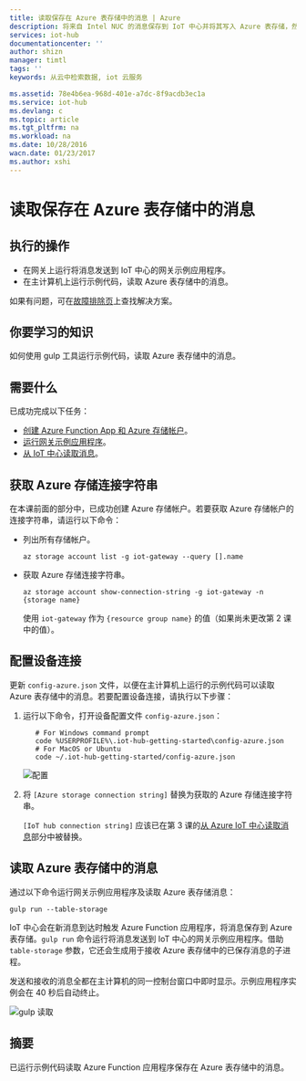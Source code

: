 ```yaml
---
title: 读取保存在 Azure 表存储中的消息 | Azure
description: 将来自 Intel NUC 的消息保存到 IoT 中心并将其写入 Azure 表存储，然后从云中读取。
services: iot-hub
documentationcenter: ''
author: shizn
manager: timtl
tags: ''
keywords: 从云中检索数据, iot 云服务

ms.assetid: 78e4b6ea-968d-401e-a7dc-8f9acdb3ec1a
ms.service: iot-hub
ms.devlang: c
ms.topic: article
ms.tgt_pltfrm: na
ms.workload: na
ms.date: 10/28/2016
wacn.date: 01/23/2017
ms.author: xshi
---
```


# 读取保存在 Azure 表存储中的消息

## 执行的操作

- 在网关上运行将消息发送到 IoT 中心的网关示例应用程序。
- 在主计算机上运行示例代码，读取 Azure 表存储中的消息。

如果有问题，可在[故障排除页](./iot-hub-gateway-kit-c-sim-troubleshooting.md)上查找解决方案。

## 你要学习的知识

如何使用 gulp 工具运行示例代码，读取 Azure 表存储中的消息。

## 需要什么

已成功完成以下任务：

- [创建 Azure Function App 和 Azure 存储帐户](./iot-hub-gateway-kit-c-sim-lesson4-deploy-resource-manager-template.md)。
- [运行网关示例应用程序](./iot-hub-gateway-kit-c-sim-lesson3-configure-simulated-device-app.md)。
- [从 IoT 中心读取消息](./iot-hub-gateway-kit-c-sim-lesson3-read-messages-from-hub.md)。

## 获取 Azure 存储连接字符串

在本课前面的部分中，已成功创建 Azure 存储帐户。若要获取 Azure 存储帐户的连接字符串，请运行以下命令：

* 列出所有存储帐户。

    ```
    az storage account list -g iot-gateway --query [].name
    ```

* 获取 Azure 存储连接字符串。

    ```
    az storage account show-connection-string -g iot-gateway -n {storage name}
    ```

    使用 `iot-gateway` 作为 `{resource group name}` 的值（如果尚未更改第 2 课中的值）。

## 配置设备连接

更新 `config-azure.json` 文件，以便在主计算机上运行的示例代码可以读取 Azure 表存储中的消息。若要配置设备连接，请执行以下步骤：

1. 运行以下命令，打开设备配置文件 `config-azure.json`：

    ```
       # For Windows command prompt
       code %USERPROFILE%\.iot-hub-getting-started\config-azure.json
       # For MacOS or Ubuntu
       code ~/.iot-hub-getting-started/config-azure.json
    ```

    ![配置](./media/iot-hub-gateway-kit-lessons/lesson4/config_azure.png)  

2. 将 `[Azure storage connection string]` 替换为获取的 Azure 存储连接字符串。

    `[IoT hub connection string]` 应该已在第 3 课的[从 Azure IoT 中心读取消息](./iot-hub-gateway-kit-c-sim-lesson3-read-messages-from-hub.md)部分中被替换。

## 读取 Azure 表存储中的消息

通过以下命令运行网关示例应用程序及读取 Azure 表存储消息：

```
gulp run --table-storage
```

IoT 中心会在新消息到达时触发 Azure Function 应用程序，将消息保存到 Azure 表存储。`gulp run` 命令运行将消息发送到 IoT 中心的网关示例应用程序。借助 `table-storage` 参数，它还会生成用于接收 Azure 表存储中的已保存消息的子进程。

发送和接收的消息全都在主计算机的同一控制台窗口中即时显示。示例应用程序实例会在 40 秒后自动终止。

![gulp 读取](./media/iot-hub-gateway-kit-lessons/lesson4/gulp_run_read_table_simudev.png)  

## 摘要

已运行示例代码读取 Azure Function 应用程序保存在 Azure 表存储中的消息。

<!---HONumber=Mooncake_0116_2017-->